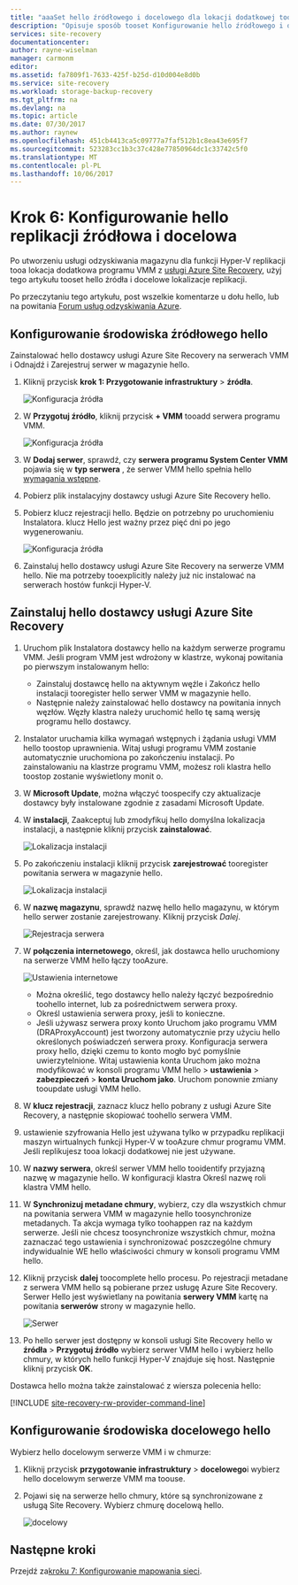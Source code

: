 ```yaml
---
title: "aaaSet hello źródłowego i docelowego dla lokacji dodatkowej tooa replikacji funkcji Hyper-V z usługą Azure Site Recovery | Dokumentacja firmy Microsoft"
description: "Opisuje sposób tooset Konfigurowanie hello źródłowego i docelowego podczas replikowania maszyn wirtualnych funkcji Hyper-V toosecondary VMM lokacji z usługi Azure Site Recovery."
services: site-recovery
documentationcenter: 
author: rayne-wiselman
manager: carmonm
editor: 
ms.assetid: fa7809f1-7633-425f-b25d-d10d004e8d0b
ms.service: site-recovery
ms.workload: storage-backup-recovery
ms.tgt_pltfrm: na
ms.devlang: na
ms.topic: article
ms.date: 07/30/2017
ms.author: raynew
ms.openlocfilehash: 451cb4413ca5c09777a7faf512b1c8ea43e695f7
ms.sourcegitcommit: 523283cc1b3c37c428e77850964dc1c33742c5f0
ms.translationtype: MT
ms.contentlocale: pl-PL
ms.lasthandoff: 10/06/2017
---
```

# <a name="step-6-set-up-hello-replication-source-and-target"></a>Krok 6: Konfigurowanie hello replikacji źródłowa i docelowa


Po utworzeniu usługi odzyskiwania magazynu dla funkcji Hyper-V replikacji tooa lokacja dodatkowa programu VMM z [usługi Azure Site Recovery](site-recovery-overview.md), użyj tego artykułu tooset hello źródła i docelowe lokalizacje replikacji. 

Po przeczytaniu tego artykułu, post wszelkie komentarze u dołu hello, lub na powitania [Forum usług odzyskiwania Azure](https://social.msdn.microsoft.com/forums/azure/home?forum=hypervrecovmgr).




## <a name="set-up-hello-source-environment"></a>Konfigurowanie środowiska źródłowego hello

Zainstalować hello dostawcy usługi Azure Site Recovery na serwerach VMM i Odnajdź i Zarejestruj serwer w magazynie hello.

1. Kliknij przycisk **krok 1: Przygotowanie infrastruktury** > **źródła**.

    ![Konfiguracja źródła](./media/vmm-to-vmm-walkthrough-source-target/goals-source.png)
2. W **Przygotuj źródło**, kliknij przycisk **+ VMM** tooadd serwera programu VMM.

    ![Konfiguracja źródła](./media/vmm-to-vmm-walkthrough-source-target/set-source1.png)
3. W **Dodaj serwer**, sprawdź, czy **serwera programu System Center VMM** pojawia się w **typ serwera** , że serwer VMM hello spełnia hello [wymagania wstępne](#prerequisites).
4. Pobierz plik instalacyjny dostawcy usługi Azure Site Recovery hello.
5. Pobierz klucz rejestracji hello. Będzie on potrzebny po uruchomieniu Instalatora. klucz Hello jest ważny przez pięć dni po jego wygenerowaniu.

    ![Konfiguracja źródła](./media/vmm-to-vmm-walkthrough-source-target/set-source3.png)
6. Zainstaluj hello dostawcy usługi Azure Site Recovery na serwerze VMM hello. Nie ma potrzeby tooexplicitly należy już nic instalować na serwerach hostów funkcji Hyper-V.


## <a name="install-hello-azure-site-recovery-provider"></a>Zainstaluj hello dostawcy usługi Azure Site Recovery

1. Uruchom plik Instalatora dostawcy hello na każdym serwerze programu VMM. Jeśli program VMM jest wdrożony w klastrze, wykonaj powitania po pierwszym instalowanym hello:
    -  Zainstaluj dostawcę hello na aktywnym węźle i Zakończ hello instalacji tooregister hello serwer VMM w magazynie hello.
    - Następnie należy zainstalować hello dostawcy na powitania innych węzłów. Węzły klastra należy uruchomić hello tę samą wersję programu hello dostawcy.
2. Instalator uruchamia kilka wymagań wstępnych i żądania usługi VMM hello toostop uprawnienia. Witaj usługi programu VMM zostanie automatycznie uruchomiona po zakończeniu instalacji. Po zainstalowaniu na klastrze programu VMM, możesz roli klastra hello toostop zostanie wyświetlony monit o.
3. W **Microsoft Update**, można włączyć toospecify czy aktualizacje dostawcy były instalowane zgodnie z zasadami Microsoft Update.
4. W **instalacji**, Zaakceptuj lub zmodyfikuj hello domyślna lokalizacja instalacji, a następnie kliknij przycisk **zainstalować**.

    ![Lokalizacja instalacji](./media/vmm-to-vmm-walkthrough-source-target/provider-location.png)
5. Po zakończeniu instalacji kliknij przycisk **zarejestrować** tooregister powitania serwera w magazynie hello.

    ![Lokalizacja instalacji](./media/vmm-to-vmm-walkthrough-source-target/provider-register.png)
6. W **nazwę magazynu**, sprawdź nazwę hello hello magazynu, w którym hello serwer zostanie zarejestrowany. Kliknij przycisk *Dalej*.

    ![Rejestracja serwera](./media/vmm-to-vmm-walkthrough-source-target/vaultcred.png)
7. W **połączenia internetowego**, określ, jak dostawca hello uruchomiony na serwerze VMM hello łączy tooAzure.

    ![Ustawienia internetowe](./media/vmm-to-vmm-walkthrough-source-target/proxydetails.png)

   - Można określić, tego dostawcy hello należy łączyć bezpośrednio toohello internet, lub za pośrednictwem serwera proxy.
   - Określ ustawienia serwera proxy, jeśli to konieczne.
   - Jeśli używasz serwera proxy konto Uruchom jako programu VMM (DRAProxyAccount) jest tworzony automatycznie przy użyciu hello określonych poświadczeń serwera proxy. Konfiguracja serwera proxy hello, dzięki czemu to konto mogło być pomyślnie uwierzytelnione. Witaj ustawienia konta Uruchom jako można modyfikować w konsoli programu VMM hello > **ustawienia** > **zabezpieczeń** > **konta Uruchom jako**. Uruchom ponownie zmiany tooupdate usługi VMM hello.
8. W **klucz rejestracji**, zaznacz klucz hello pobrany z usługi Azure Site Recovery, a następnie skopiować toohello serwera VMM.
9. ustawienie szyfrowania Hello jest używana tylko w przypadku replikacji maszyn wirtualnych funkcji Hyper-V w tooAzure chmur programu VMM. Jeśli replikujesz tooa lokacji dodatkowej nie jest używane.
10. W **nazwy serwera**, określ serwer VMM hello tooidentify przyjazną nazwę w magazynie hello. W konfiguracji klastra Określ nazwę roli klastra VMM hello.
11. W **Synchronizuj metadane chmury**, wybierz, czy dla wszystkich chmur na powitania serwera VMM w magazynie hello toosynchronize metadanych. Ta akcja wymaga tylko toohappen raz na każdym serwerze. Jeśli nie chcesz toosynchronize wszystkich chmur, można zaznaczać tego ustawienia i synchronizować poszczególne chmury indywidualnie WE hello właściwości chmury w konsoli programu VMM hello.
12. Kliknij przycisk **dalej** toocomplete hello procesu. Po rejestracji metadane z serwera VMM hello są pobierane przez usługę Azure Site Recovery. Serwer Hello jest wyświetlany na powitania **serwery VMM** kartę na powitania **serwerów** strony w magazynie hello.

    ![Serwer](./media/vmm-to-vmm-walkthrough-source-target/provider13.png)
13. Po hello serwer jest dostępny w konsoli usługi Site Recovery hello w **źródła** > **Przygotuj źródło** wybierz serwer VMM hello i wybierz hello chmury, w których hello funkcji Hyper-V znajduje się host. Następnie kliknij przycisk **OK**.

Dostawca hello można także zainstalować z wiersza polecenia hello:

[!INCLUDE [site-recovery-rw-provider-command-line](../../includes/site-recovery-rw-provider-command-line.md)]


## <a name="set-up-hello-target-environment"></a>Konfigurowanie środowiska docelowego hello

Wybierz hello docelowym serwerze VMM i w chmurze:

1. Kliknij przycisk **przygotowanie infrastruktury** > **docelowego**i wybierz hello docelowym serwerze VMM ma toouse.
2. Pojawi się na serwerze hello chmury, które są synchronizowane z usługą Site Recovery. Wybierz chmurę docelową hello.

   ![docelowy](./media/vmm-to-vmm-walkthrough-source-target/target-vmm.png)



## <a name="next-steps"></a>Następne kroki

Przejdź za[kroku 7: Konfigurowanie mapowania sieci](vmm-to-vmm-walkthrough-network-mapping.md).
